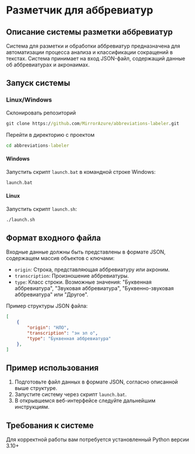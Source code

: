 # Разметчик для аббревиатур

## Описание системы разметки аббревиатур

Система для разметки и обработки аббревиатур предназначена для автоматизации процесса анализа и классификации сокращений в текстах. Система принимает на вход JSON-файл, содержащий данные об аббревиатурах и акронаимах.

## Запуск системы
### Linux/Windows
Склонировать репозиторий
```cmd
git clone https://github.com/MirrorAzure/abbreviations-labeler.git
```

Перейти в директорию с проектом
```cmd
cd abbreviations-labeler
```

#### Windows
Запустить скрипт `launch.bat` в командной строке Windows:
```cmd
launch.bat
```

#### Linux
Запустить скрипт `launch.sh`:
```bash
./launch.sh
```


## Формат входного файла

Входные данные должны быть представлены в формате JSON, содержащем массив объектов с ключами:
- `origin`: Строка, представляющая аббревиатуру или акроним.
- `transcription`: Произношение аббревиатуры.
- `type`: Класс строки. Возможные значения: "Буквенная аббревиатура", "Звуковая аббревиатура", "Буквенно-звуковая аббревиатура" или "Другое".

Пример структуры JSON файла:
```json
[
    {
        "origin": "НЛО",
        "transcription": "эн эл о",
        "type": "Буквенная аббревиатура"
    },
]
```

## Пример использования

1. Подготовьте файл данных в формате JSON, согласно описанной выше структуре.
2. Запустите систему через скрипт `launch.bat`.
3. В открывшемся веб-интерфейсе следуйте дальнейшим инструкциям.

## Требования к системе

Для корректной работы вам потребуется установленный Python версии 3.10+